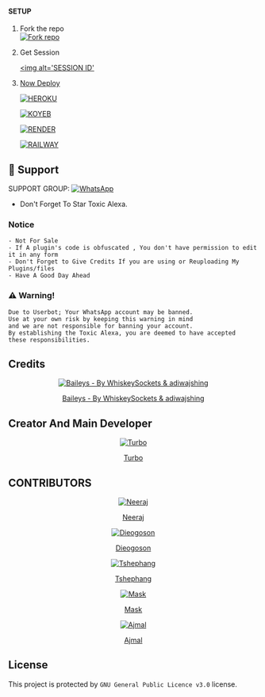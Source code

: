 #### SETUP

1. Fork the repo
    <br>
<a href='https://github.com/TURBOHYPER/Toxic-Alexa_V4/fork' target="_blank"><img alt='Fork repo' src='https://img.shields.io/badge/Fork Repo-100000?style=for-the-badge&logo=scan&logoColor=white&labelColor=black&color=black'/></a>



2. Get Session
   
    
     <a href='https://toxic-alexa-qr92-4bcc7b3bfc2c.herokuapp.com' target="_blank"><img alt='SESSION ID'

2. Now Deploy

     <a href='https://toxic-alexa-deploy.vercel.app' target="_blank"><img alt='HEROKU' src='https://img.shields.io/badge/-HEROKU-black?style=for-the-badge&logo=heroku&logoColor=white'/></a>

     <a href='https://toxic-alexa-deploy.vercel.app' target="_blank"><img alt='KOYEB' src='https://img.shields.io/badge/-KOYEB-black?style=for-the-badge&logo=koyeb&logoColor=white'/></a>

     <a href='https://dashboard.render.com/blueprint/new?repo=https://github.com/TURBOHYPER/Toxic-Alexa_V4' target="_blank"><img alt='RENDER' src='https://img.shields.io/badge/-RENDER-black?style=for-the-badge&logo=render&logoColor=white'/></a>

     <a href='https://railway.app/template/T2aOGe?referralCode=vxrYUu' target="_blank"><img alt='RAILWAY' src='https://img.shields.io/badge/-RAILWAY-black?style=for-the-badge&logo=railway&logoColor=white'/></a>

 
 ## 🤩 Support

SUPPORT GROUP: <a href="https://chat.whatsapp.com/K6mAtWVBislDdffGxF5zU9"><img alt="WhatsApp" src="https://img.shields.io/badge/-Whatsapp-white?style=for-the-badge&logo=whatsapp&logoColor=black"/></a>

- Don't Forget To Star Toxic Alexa.


### Notice
```
- Not For Sale
- If A plugin's code is obfuscated , You don't have permission to edit it in any form 
- Don't Forget to Give Credits If you are using or Reuploading My Plugins/files
- Have A Good Day Ahead
```

### ⚠️ Warning! 
```
Due to Userbot; Your WhatsApp account may be banned.
Use at your own risk by keeping this warning in mind
and we are not responsible for banning your account. 
By establishing the Toxic Alexa, you are deemed to have accepted 
these responsibilities.
```

## Credits
<div align="center">
    
  [![Baileys - By WhiskeySockets & adiwajshing](https://github.com/WhiskeySockets.png?size=100)](https://github.com/WhiskeySockets/Baileys) 
  
  
[Baileys - By WhiskeySockets & adiwajshing](https://github.com/WhiskeySockets/Baileys)

  </div>
          
## Creator And Main Developer
  <div align="center">
    
  [![Turbo](https://github.com/TURBOHYPER.png?size=100)](https://github.com/TURBOHYPER) 
  
  
[Turbo](https://github.com/TURBOHYPER)

  </div>
  
  ## CONTRIBUTORS
  <div align="center">
    
  [![Neeraj](https://github.com/Neeraj-x0.png?size=100)](https://github.com/Neeraj-x0) 
  

[Neeraj](https://github.com/Neeraj-x0)

  </div>
  
  <div align="center">
    
  [![Dieogoson](https://github.com/Diegoson.png?size=100)](https://github.com/Diegoson) 
  

[Dieogoson](https://github.com/Diegoson)

  </div>
  
  <div align="center">
    
  [![Tshephang](https://github.com/TSH3PH4NG.png?size=100)](https://github.com/TSH3PH4NG) 
  

[Tshephang](https://github.com/TSH3PH4NG)

  </div>
  
  <div align="center">
    
  [![Mask](https://github.com/mask-sir.png?size=100)](https://github.com/mask-sir) 
  

[Mask](https://github.com/mask-sir)

  </div>
  
  <div align="center">
    
  [![Ajmal](https://github.com/Ajmal-Achu.png?size=100)](https://github.com/Ajmal-Achu) 
  

[Ajmal](https://github.com/Ajmal-Achu)

  </div>
  


## License
This project is protected by `GNU General Public Licence v3.0` license.
